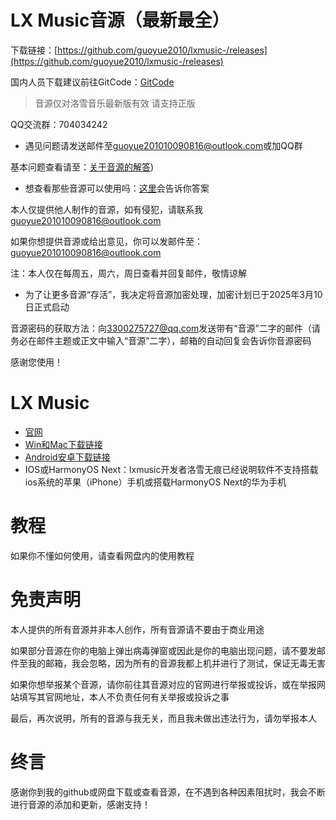 # LX Music音源（最新最全）
下载链接：[https://github.com/guoyue2010/lxmusic-/releases](https://github.com/guoyue2010/lxmusic-/releases)

国内人员下载建议前往GitCode：[GitCode](https://gitcode.com/guoyue2010/lxmusic-)
> 音源仅对洛雪音乐最新版有效
> 请支持正版

QQ交流群：704034242

- 遇见问题请发送邮件至[guoyue201010090816@outlook.com](mailto:guoyue201010090816@outlook.com)或加QQ群

基本问题查看请至：[关于音源的解答](https://github.com/guoyue2010/lxmusic-/releases/tag/%E5%AF%B9%E4%BA%8E%E9%9F%B3%E6%BA%90%E9%97%AE%E9%A2%98%E7%9A%84%E8%A7%A3%E7%AD%94))

- 想查看那些音源可以使用吗：[这里](https://github.com/guoyue2010/LXyy/releases)会告诉你答案

本人仅提供他人制作的音源，如有侵犯，请联系我 [guoyue201010090816@outlook.com](mailto:guoyue201010090816@outlook.com)

如果你想提供音源或给出意见，你可以发邮件至：
[guoyue201010090816@outlook.com](mailto:guoyue201010090816@outlook.com)

注：本人仅在每周五，周六，周日查看并回复邮件，敬情谅解

- 为了让更多音源“存活”，我决定将音源加密处理，加密计划已于2025年3月10日正式启动

音源密码的获取方法：向[3300275727@qq.com](mailto:3300275727@qq.com)发送带有“音源”二字的邮件（请务必在邮件主题或正文中输入“音源”二字），邮箱的自动回复会告诉你音源密码

感谢您使用！



# LX Music
- [官网](https://lxmusic.toside.cn/)
- [Win和Mac下载链接](https://github.com/lyswhut/lx-music-desktop?tab=readme-ov-file#readme)
- [Android安卓下载链接](https://github.com/lyswhut/lx-music-mobile)
- IOS或HarmonyOS Next：lxmusic开发者洛雪无痕已经说明软件不支持搭载ios系统的苹果（iPhone）手机或搭载HarmonyOS Next的华为手机

# 教程
如果你不懂如何使用，请查看网盘内的使用教程

# 免责声明
本人提供的所有音源并非本人创作，所有音源请不要由于商业用途

如果部分音源在你的电脑上弹出病毒弹窗或因此是你的电脑出现问题，请不要发邮件至我的邮箱，我会忽略，因为所有的音源我都上机并进行了测试，保证无毒无害

如果你想举报某个音源，请你前往其音源对应的官网进行举报或投诉，或在举报网站填写其官网地址，本人不负责任何有关举报或投诉之事

最后，再次说明，所有的音源与我无关，而且我未做出违法行为，请勿举报本人

# 终言
感谢你到我的github或网盘下载或查看音源，在不遇到各种因素阻扰时，我会不断进行音源的添加和更新，感谢支持！
